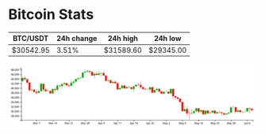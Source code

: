 # Bitcoin Stats

BTC/USDT|24h change|24h high|24h low|
|---|---|---|---|
|$30542.95|3.51%|$31589.60|$29345.00|

<img src="./chart.svg">
